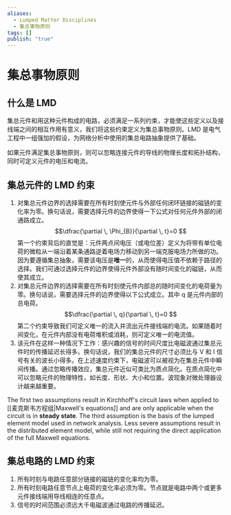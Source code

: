 ```yaml
---
aliases:
  - Lumped Matter Disciplines
  - 集总事物原则
tags: []
publish: "true"
---
```


# 集总事物原则
## 什么是 LMD
集总元件和用这种元件构成的电路，必须满足一系列约束，才能使这些定义以及接线端之间的相互作用有意义，我们将这些约束定义为集总事物原则。LMD 是电气工程中一组强加的假设，为网络分析中使用的集总电路抽象提供了基础。

如果元件满足集总事物原则，则可以忽略连接元件的导线的物理长度和拓扑结构，同时可定义元件的电压和电流。

## 集总元件的 LMD 约束
1. 对集总元件边界的选择需要在所有时刻使元件与外部任何闭环链接的磁链的变化率为零。换句话说，需要选择元件的边界使得一下公式对任何元件外部的闭通路成立。$$\dfrac{\partial \, \Phi_{B}}{\partial \,  t}=0 $$ 第一个约束背后的直觉是：元件两点间电压（或电位差）定义为将带有单位电荷的微粒从一端沿着某条通路逆着电场力移动到另一端克服电场力所做的功。因为要遵循集总抽象，需要该电压是**唯一**的，从而使得电压值不依赖于路径的选择。我们可通过选择元件的边界使得元件外部没有随时间变化的磁链，从而使其成立。 
2. 对集总元件边界的选择需要在所有时刻使元件内部总的随时间变化的电荷量为零。换句话说，需要选择元件的边界使得以下公式成立。其中 q 是元件内部的总电荷。$$\dfrac{\partial \, q}{\partial \, t}=0 $$ 第二个约束导致我们可定义唯一的流入并流出元件接线端的电流。如果随着时间变化，在元件内部没有电荷堆积或消耗，则可定义唯一的电流值。
3. 该元件在这样一种情况下工作：感兴趣的信号的时间尺度比电磁波通过集总元件时的传播延迟长得多。换句话说，我们的集总元件的尺寸必须比与 V 和 I 信号有关的波长小得多。在上述速度约束下，电磁波可以被视为在集总元件中瞬间传播。通过忽略传播效应，集总元件近似可类比为质点简化。在质点简化中可以忽略元件的物理特性，如长度、形状、大小和位置。波现象对微处理器设计越来越重要。

The first two assumptions result in Kirchhoff's circuit laws when applied to [[麦克斯韦方程组|Maxwell's equations]] and are only applicable when the circuit is in **steady state**. The third assumption is the basis of the lumped element model used in network analysis. Less severe assumptions result in the distributed element model, while still not requiring the direct application of the full Maxwell equations.

## 集总电路的 LMD 约束
1. 所有时刻与电路任意部分链接的磁链的变化率均为零。 
2. 所有时刻电路任意节点上电荷的变化率必须为零。节点就是电路中两个或更多元件接线端用导线相连的任意点。 
3. 信号的时间范围必须远大千电磁波通过电路的传播延迟。
